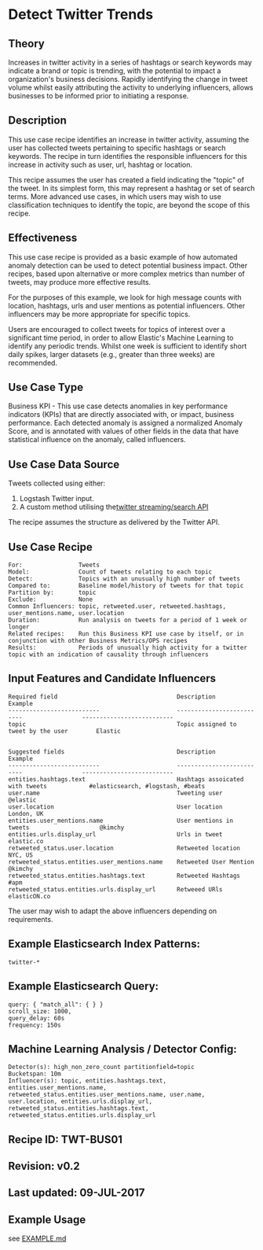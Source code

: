 # Detect Twitter Trends

## Theory

Increases in twitter activity in a series of hashtags or search keywords may indicate a brand or topic is trending, with the potential to impact a organization's business decisions. Rapidly identifying the change in tweet volume whilst easily attributing the activity to underlying influencers, allows businesses to be informed prior to initiating a response.

## Description

This use case recipe identifies an increase in twitter activity, assuming the user has collected tweets pertaining to specific hashtags or search keywords.  The recipe in turn identifies the responsible influencers for this increase in activity such as user, url, hashtag or location.

This recipe assumes the user has created a field indicating the "topic" of the tweet.  In its simplest form, this may represent a hashtag or set of search terms. More advanced use cases, in which users may wish to use classification techniques to identify the topic, are beyond the scope of this recipe.

## Effectiveness

This use case recipe is provided as a basic example of how automated anomaly detection can be used to detect potential business impact.  Other recipes, based upon alternative or more complex metrics than number of tweets, may produce more effective results.

For the purposes of this example, we look for high message counts with location, hashtags, urls and user mentions as potential influencers. Other influencers may be more appropriate for specific topics.

Users are encouraged to collect tweets for topics of interest over a significant time period, in order to allow Elastic's Machine Learning to identify any periodic trends. Whilst one week is sufficient to identify short daily spikes, larger datasets (e.g., greater than three weeks) are recommended.

## Use Case Type

Business KPI - This use case detects anomalies in key performance indicators (KPIs) that are directly associated with, or impact, business performance. Each detected anomaly is assigned a normalized Anomaly Score, and is annotated with values of other fields in the data that have statistical influence on the anomaly, called influencers.

## Use Case Data Source

Tweets collected using either:

1. Logstash Twitter input.
1. A custom method utilising the[twitter streaming/search API](https://dev.twitter.com/docs)

The recipe assumes the structure as delivered by the Twitter API.

## Use Case Recipe

    For:                Tweets
    Model:              Count of tweets relating to each topic
    Detect:             Topics with an unusually high number of tweets
    Compared to:        Baseline model/history of tweets for that topic
    Partition by:       topic
    Exclude:            None
    Common Influencers: topic, retweeted.user, retweeted.hashtags, user_mentions.name, user.location
    Duration:           Run analysis on tweets for a period of 1 week or longer
    Related recipes:    Run this Business KPI use case by itself, or in conjunction with other Business Metrics/OPS recipes
    Results:            Periods of unusually high activity for a twitter topic with an indication of causality through influencers

## Input Features and Candidate Influencers

    Required field                                  Description                                Example
    --------------------------                      --------------------------                 --------------------------
    topic                                           Topic assigned to tweet by the user        Elastic
     
     
    Suggested fields                                Description                                Example
    --------------------------                      --------------------------                 --------------------------
    entities.hashtags.text                          Hashtags assoicated with tweets            #elasticsearch, #logstash, #beats
    user.name                                       Tweeting user                              @elastic
    user.location                                   User location                              London, UK
    entities.user_mentions.name                     User mentions in tweets                    @kimchy
    entities.urls.display_url                       Urls in tweet                              elastic.co
    retweeted_status.user.location                  Retweeted location                         NYC, US
    retweeted_status.entities.user_mentions.name    Retweeted User Mention                     @kimchy
    retweeted_status.entities.hashtags.text         Retweeted Hashtags                         #apm
    retweeted_status.entities.urls.display_url      Retweeed URls                              elasticON.co      


The user may wish to adapt the above influencers depending on requirements.

## Example Elasticsearch Index Patterns:

    twitter-*
    
## Example Elasticsearch Query:

    query: { "match_all": { } }
    scroll_size: 1000,
    query_delay: 60s
    frequency: 150s

## Machine Learning Analysis / Detector Config:

    Detector(s): high_non_zero_count partitionfield=topic
    Bucketspan: 10m
    Influencer(s): topic, entities.hashtags.text, entities.user_mentions.name, retweeted_status.entities.user_mentions.name, user.name, user.location, entities.urls.display_url, retweeted_status.entities.hashtags.text, retweeted_status.entities.urls.display_url
    
## Recipe ID: TWT-BUS01

## Revision: v0.2

## Last updated: 09-JUL-2017

## Example Usage

see [EXAMPLE.md](https://github.com/elastic/examples/blob/master/Machine%20Learning/Business%20metrics%20recipes/twitter_trends/EXAMPLE.md)
